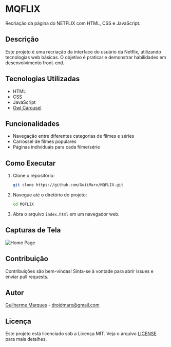 
# MQFLIX

Recriação da página do NETFLIX com HTML, CSS e JavaScript.

## Descrição

Este projeto é uma recriação da interface do usuário da Netflix, utilizando tecnologias web básicas. O objetivo é praticar e demonstrar habilidades em desenvolvimento front-end.

## Tecnologias Utilizadas

- HTML
- CSS
- JavaScript
- [Owl Carousel](https://owlcarousel2.github.io/OwlCarousel2/)

## Funcionalidades

- Navegação entre diferentes categorias de filmes e séries
- Carrossel de filmes populares
- Páginas individuais para cada filme/série

## Como Executar

1. Clone o repositório:
   ```sh
   git clone https://github.com/GuiiMarx/MQFLIX.git
   ```
2. Navegue até o diretório do projeto:
   ```sh
   cd MQFLIX
   ```
3. Abra o arquivo `index.html` em um navegador web.

## Capturas de Tela

![Home Page](path/to/screenshot.png)

## Contribuição

Contribuições são bem-vindas! Sinta-se à vontade para abrir issues e enviar pull requests.

## Autor

[Guilherme Marques](https://www.linkedin.com/in/guimqs) - droidmarx@gmail.com

## Licença

Este projeto está licenciado sob a Licença MIT. Veja o arquivo [LICENSE](LICENSE) para mais detalhes.

